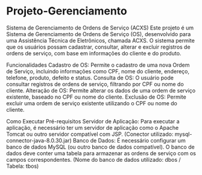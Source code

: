 # Projeto-Gerenciamento

Sistema de Gerenciamento de Ordens de Serviço (ACXS)
Este projeto é um Sistema de Gerenciamento de Ordens de Serviço (OS), desenvolvido para uma Assistência Técnica de Eletrônicos, chamada ACXS. O sistema permite que os usuários possam cadastrar, consultar, alterar e excluir registros de ordens de serviço, com base em informações do cliente e do produto.

Funcionalidades
Cadastro de OS: Permite o cadastro de uma nova Ordem de Serviço, incluindo informações como CPF, nome do cliente, endereço, telefone, produto, defeito e status.
Consulta de OS: O usuário pode consultar registros de ordens de serviço, filtrando por CPF ou nome do cliente.
Alteração de OS: Permite alterar os dados de uma ordem de serviço existente, baseado no CPF ou nome do cliente.
Exclusão de OS: Permite excluir uma ordem de serviço existente utilizando o CPF ou nome do cliente.

Como Executar
Pré-requisitos
Servidor de Aplicação: Para executar a aplicação, é necessário ter um servidor de aplicação como o Apache Tomcat ou outro servidor compatível com JSP. (Conector utilizado: mysql-connector-java-8.0.30.jar)
Banco de Dados: É necessário configurar um banco de dados MySQL (ou outro banco de dados compatível). O banco de dados deve conter uma tabela para armazenar as ordens de serviço com os campos correspondentes. (Nome do banco de dados utilizado: dbos / Tabela: tbos)
